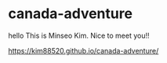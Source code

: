 # canada-adventure
hello This is Minseo Kim. 
Nice to meet you!!

https://kim88520.github.io/canada-adventure/

